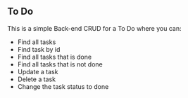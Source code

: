 ## To Do

This is a simple Back-end CRUD for a To Do where you can:
- Find all tasks
- Find task by id
- Find all tasks that is done
- Find all tasks that is not done
- Update a task
- Delete a task
- Change the task status to done